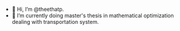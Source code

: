 - 👋 Hi, I’m @theethatp.
- 🌱 I’m currently doing master's thesis in mathematical optimization dealing with transportation system.
